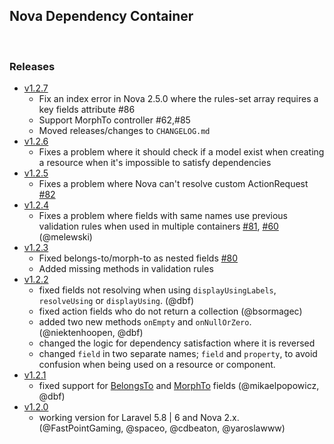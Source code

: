 ## Nova Dependency Container

<br />

### Releases

 - [v1.2.7](https://github.com/epartment/nova-dependency-container/releases/tag/1.2.7)
   - Fix an index error in Nova 2.5.0 where the rules-set array requires a key fields attribute #86
   - Support MorphTo controller #62,#85
   - Moved releases/changes to `CHANGELOG.md`
 - [v1.2.6](https://github.com/epartment/nova-dependency-container/releases/tag/1.2.6)
   - Fixes a problem where it should check if a model exist when creating a resource when it's impossible to satisfy dependencies
 - [v1.2.5](https://github.com/epartment/nova-dependency-container/releases/tag/1.2.5)
   - Fixes a problem where Nova can't resolve custom ActionRequest [#82](https://github.com/epartment/nova-dependency-container/issues/82)
 - [v1.2.4](https://github.com/epartment/nova-dependency-container/releases/tag/1.2.4)
   - Fixes a problem where fields with same names use previous validation rules when used in multiple containers [#81](https://github.com/epartment/nova-dependency-container/issues/81), [#60](https://github.com/epartment/nova-dependency-container/pull/60) (@melewski)
 - [v1.2.3](https://github.com/epartment/nova-dependency-container/releases/tag/1.2.3)
   - Fixed belongs-to/morph-to as nested fields [#80](https://github.com/epartment/nova-dependency-container/issues/80)
   - Added missing methods in validation rules
 - [v1.2.2](https://github.com/epartment/nova-dependency-container/releases/tag/1.2.2)
   - fixed fields not resolving when using `displayUsingLabels`, `resolveUsing` or `displayUsing`. (@dbf)
   - fixed action fields who do not return a collection (@bsormagec)
   - added two new methods `onEmpty` and `onNullOrZero`. (@niektenhoopen, @dbf)
   - changed the logic for dependency satisfaction where it is reversed
   - changed `field` in two separate names; `field` and `property`, to avoid confusion when being used on a resource or component.
 - [v1.2.1](https://github.com/epartment/nova-dependency-container/releases/tag/1.2.1)
   - fixed support for [BelongsTo](https://nova.laravel.com/docs/1.0/resources/relationships.html#belongsto) and [MorphTo](https://nova.laravel.com/docs/1.0/resources/relationships.html#morphto) fields (@mikaelpopowicz, @dbf)
 - [v1.2.0](https://github.com/epartment/nova-dependency-container/releases/tag/1.2.0) 
   - working version for Laravel 5.8 | 6 and Nova 2.x. (@FastPointGaming, @spaceo, @cdbeaton, @yaroslawww)
